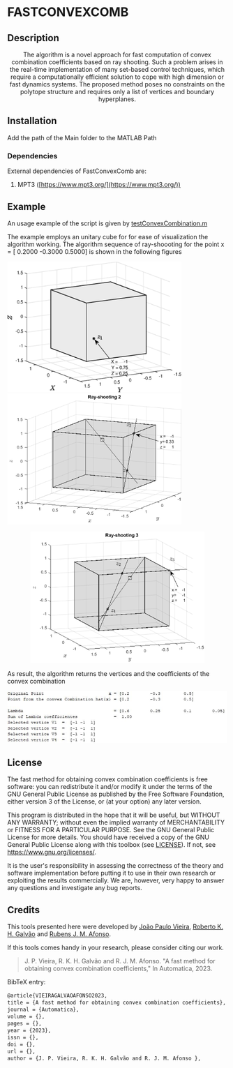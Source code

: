 # FASTCONVEXCOMB
## Description
<center>
The algorithm is a novel approach for fast computation of convex combination coefficients based on
ray shooting. Such a problem arises in the real-time implementation of many set-based control techniques, which require a
computationally efficient solution to cope with high dimension or fast dynamics systems. The proposed method poses no
constraints on the polytope structure and requires only a list of vertices and boundary hyperplanes.
</center>


## Installation

Add the path of the Main folder to the MATLAB Path

### Dependencies

External dependencies of FastConvexComb are:

1. MPT3 ([https://www.mpt3.org/](https://www.mpt3.org/))

## Example

 An usage example of the script is given by [testConvexCombination.m](testConvexCombination.m)
 
 The example employs an unitary cube for for ease of visualization the algorithm working. 
 The algorithm sequence of ray-shoooting for the point 
 x = [ 0.2000  -0.3000    0.5000] is shown in the following figures
 
                 
<img src="Ray_shooting1.eps" width="399" height="300">                   <img src="Ray_shooting2.png" width="399" height="300">
   
<p align="center">
<img src="Ray_shooting3.png" width="399" height="300">
</p>

As result, the algorithm returns the vertices and the coefficients of the convex combination

<p align="center">
<img src="./FastConvex_num_result.PNG">
</p>

## License

The fast method for obtaining convex combination coefficients is free software: you can
redistribute it and/or modify it under the terms of the GNU General Public
License as published by the Free Software Foundation, either version 3 of the
License, or (at your option) any later version.

This program is distributed in the hope that it will be useful, but WITHOUT ANY
WARRANTY; without even the implied warranty of MERCHANTABILITY or FITNESS FOR A
PARTICULAR PURPOSE.  See the GNU General Public License for more details.  You
should have received a copy of the GNU General Public License along with this
toolbox (see [LICENSE](./LICENSE)).  If not, see
<https://www.gnu.org/licenses/>.

It is the user's responsibility in assessing the correctness of the theory and
software implementation before putting it to use in their own research or
exploiting the results commercially. We are, however, very happy to answer any
questions and investigate any bug reports.

## Credits

This tools presented here were developed by
[João Paulo Vieira](),
[Roberto K. H. Galvão](http://www.ele.ita.br/~kawakami/) and 
[Rubens J. M. Afonso](http://www.ita.br/~rubens).

If this tools comes handy in your research, please consider citing our
work.

> J. P. Vieira, R. K. H. Galvão and R. J. M. Afonso.  "A fast method for obtaining convex combination coefficients," In Automatica, 2023.
    
BibTeX entry: 
```
@article{VIEIRAGALVAOAFONSO2023,
title = {A fast method for obtaining convex combination coefficients},
journal = {Automatica},
volume = {},
pages = {},
year = {2023},
issn = {},
doi = {},
url = {},
author = {J. P. Vieira, R. K. H. Galvão and R. J. M. Afonso },
```
